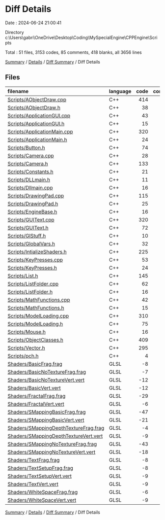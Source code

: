 # Diff Details

Date : 2024-06-24 21:00:41

Directory c:\\Users\\gabri\\OneDrive\\Desktop\\Coding\\MySpecialEngine\\CPPEngine\\Scripts

Total : 51 files,  3153 codes, 85 comments, 418 blanks, all 3656 lines

[Summary](results.md) / [Details](details.md) / [Diff Summary](diff.md) / Diff Details

## Files
| filename | language | code | comment | blank | total |
| :--- | :--- | ---: | ---: | ---: | ---: |
| [Scripts/AObjectDraw.cpp](/Scripts/AObjectDraw.cpp) | C++ | 414 | 27 | 74 | 515 |
| [Scripts/AObjectDraw.h](/Scripts/AObjectDraw.h) | C++ | 38 | 3 | 6 | 47 |
| [Scripts/ApplicationGUI.cpp](/Scripts/ApplicationGUI.cpp) | C++ | 43 | 0 | 9 | 52 |
| [Scripts/ApplicationGUI.h](/Scripts/ApplicationGUI.h) | C++ | 15 | 0 | 5 | 20 |
| [Scripts/ApplicationMain.cpp](/Scripts/ApplicationMain.cpp) | C++ | 320 | 9 | 42 | 371 |
| [Scripts/ApplicationMain.h](/Scripts/ApplicationMain.h) | C++ | 24 | 0 | 7 | 31 |
| [Scripts/Button.h](/Scripts/Button.h) | C++ | 74 | 0 | 12 | 86 |
| [Scripts/Camera.cpp](/Scripts/Camera.cpp) | C++ | 28 | 8 | 2 | 38 |
| [Scripts/Camera.h](/Scripts/Camera.h) | C++ | 133 | 0 | 20 | 153 |
| [Scripts/Constants.h](/Scripts/Constants.h) | C++ | 21 | 3 | 3 | 27 |
| [Scripts/DLLmain.h](/Scripts/DLLmain.h) | C++ | 11 | 0 | 3 | 14 |
| [Scripts/Dllmain.cpp](/Scripts/Dllmain.cpp) | C++ | 16 | 0 | 1 | 17 |
| [Scripts/DrawingPad.cpp](/Scripts/DrawingPad.cpp) | C++ | 115 | 5 | 20 | 140 |
| [Scripts/DrawingPad.h](/Scripts/DrawingPad.h) | C++ | 25 | 3 | 6 | 34 |
| [Scripts/EngineBase.h](/Scripts/EngineBase.h) | C++ | 16 | 0 | 1 | 17 |
| [Scripts/GUIText.cpp](/Scripts/GUIText.cpp) | C++ | 320 | 1 | 102 | 423 |
| [Scripts/GUIText.h](/Scripts/GUIText.h) | C++ | 72 | 0 | 13 | 85 |
| [Scripts/GlStuff.h](/Scripts/GlStuff.h) | C++ | 10 | 3 | 2 | 15 |
| [Scripts/GlobalVars.h](/Scripts/GlobalVars.h) | C++ | 32 | 3 | 1 | 36 |
| [Scripts/IntializeShaders.h](/Scripts/IntializeShaders.h) | C++ | 225 | 3 | 22 | 250 |
| [Scripts/KeyPresses.cpp](/Scripts/KeyPresses.cpp) | C++ | 53 | 3 | 6 | 62 |
| [Scripts/KeyPresses.h](/Scripts/KeyPresses.h) | C++ | 24 | 3 | 3 | 30 |
| [Scripts/List.h](/Scripts/List.h) | C++ | 145 | 0 | 4 | 149 |
| [Scripts/ListFolder.cpp](/Scripts/ListFolder.cpp) | C++ | 62 | 0 | 10 | 72 |
| [Scripts/ListFolder.h](/Scripts/ListFolder.h) | C++ | 16 | 0 | 6 | 22 |
| [Scripts/MathFunctions.cpp](/Scripts/MathFunctions.cpp) | C++ | 42 | 0 | 9 | 51 |
| [Scripts/MathFunctions.h](/Scripts/MathFunctions.h) | C++ | 15 | 0 | 2 | 17 |
| [Scripts/ModelLoading.cpp](/Scripts/ModelLoading.cpp) | C++ | 310 | 9 | 47 | 366 |
| [Scripts/ModelLoading.h](/Scripts/ModelLoading.h) | C++ | 75 | 0 | 10 | 85 |
| [Scripts/Mouse.h](/Scripts/Mouse.h) | C++ | 16 | 0 | 4 | 20 |
| [Scripts/ObjectClasses.h](/Scripts/ObjectClasses.h) | C++ | 409 | 2 | 34 | 445 |
| [Scripts/Vector.h](/Scripts/Vector.h) | C++ | 295 | 0 | 13 | 308 |
| [Scripts/pch.h](/Scripts/pch.h) | C++ | 4 | 0 | 2 | 6 |
| [Shaders/BasicFrag.frag](/Shaders/BasicFrag.frag) | GLSL | -8 | 0 | -5 | -13 |
| [Shaders/BasicNoTextureFrag.frag](/Shaders/BasicNoTextureFrag.frag) | GLSL | -7 | 0 | -3 | -10 |
| [Shaders/BasicNoTextureVert.vert](/Shaders/BasicNoTextureVert.vert) | GLSL | -12 | 0 | -4 | -16 |
| [Shaders/BasicVert.vert](/Shaders/BasicVert.vert) | GLSL | -12 | 0 | -4 | -16 |
| [Shaders/FractalFrag.frag](/Shaders/FractalFrag.frag) | GLSL | -29 | 0 | -11 | -40 |
| [Shaders/FractalVert.vert](/Shaders/FractalVert.vert) | GLSL | -6 | 0 | -1 | -7 |
| [Shaders/SMappingBasicFrag.frag](/Shaders/SMappingBasicFrag.frag) | GLSL | -47 | 0 | -11 | -58 |
| [Shaders/SMappingBasicVert.vert](/Shaders/SMappingBasicVert.vert) | GLSL | -21 | 0 | -5 | -26 |
| [Shaders/SMappingDepthTextureFrag.frag](/Shaders/SMappingDepthTextureFrag.frag) | GLSL | -4 | 0 | -2 | -6 |
| [Shaders/SMappingDepthTextureVert.vert](/Shaders/SMappingDepthTextureVert.vert) | GLSL | -9 | 0 | -2 | -11 |
| [Shaders/SMappingNoTextureFrag.frag](/Shaders/SMappingNoTextureFrag.frag) | GLSL | -43 | 0 | -11 | -54 |
| [Shaders/SMappingNoTextureVert.vert](/Shaders/SMappingNoTextureVert.vert) | GLSL | -18 | 0 | -5 | -23 |
| [Shaders/TextFrag.frag](/Shaders/TextFrag.frag) | GLSL | -8 | 0 | -5 | -13 |
| [Shaders/TextSetupFrag.frag](/Shaders/TextSetupFrag.frag) | GLSL | -8 | 0 | -5 | -13 |
| [Shaders/TextSetupVert.vert](/Shaders/TextSetupVert.vert) | GLSL | -9 | 0 | -3 | -12 |
| [Shaders/TextVert.vert](/Shaders/TextVert.vert) | GLSL | -9 | 0 | -2 | -11 |
| [Shaders/WhiteSpaceFrag.frag](/Shaders/WhiteSpaceFrag.frag) | GLSL | -6 | 0 | -2 | -8 |
| [Shaders/WhiteSpaceVert.vert](/Shaders/WhiteSpaceVert.vert) | GLSL | -9 | 0 | -2 | -11 |

[Summary](results.md) / [Details](details.md) / [Diff Summary](diff.md) / Diff Details